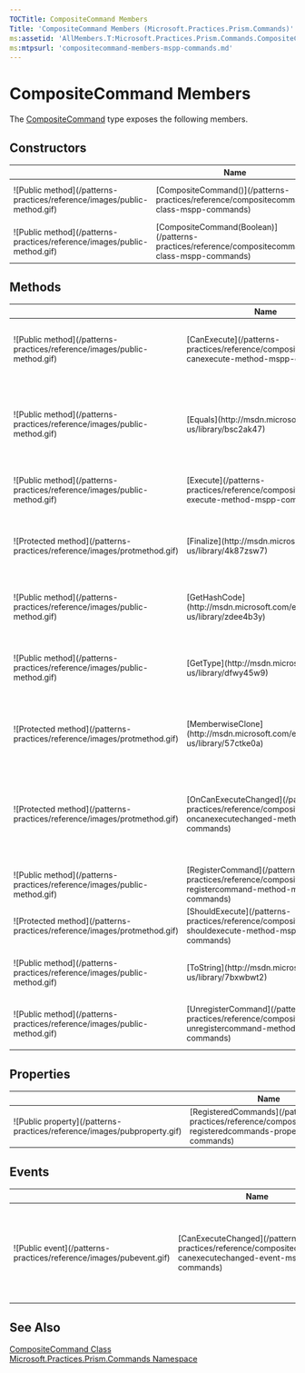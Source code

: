 ```yaml
---
TOCTitle: CompositeCommand Members
Title: 'CompositeCommand Members (Microsoft.Practices.Prism.Commands)'
ms:assetid: 'AllMembers.T:Microsoft.Practices.Prism.Commands.CompositeCommand'
ms:mtpsurl: 'compositecommand-members-mspp-commands.md'
---
```


# CompositeCommand Members

The [CompositeCommand](/patterns-practices/reference/compositecommand-class-mspp-commands) type exposes the following members.

## Constructors

<table>

<thead>
<tr class="header">
<th> </th>
<th>Name</th>
<th>Description</th>
</tr>
</thead>
<tbody>
<tr class="odd">
<td>![Public method](/patterns-practices/reference/images/public-method.gif)</td>
<td>[CompositeCommand()](/patterns-practices/reference/compositecommand-class-mspp-commands)</td>
<td><div class="summary">
Initializes a new instance of [CompositeCommand](/patterns-practices/reference/compositecommand-class-mspp-commands).
</div></td>
</tr>
<tr class="even">
<td>![Public method](/patterns-practices/reference/images/public-method.gif)</td>
<td>[CompositeCommand(Boolean)](/patterns-practices/reference/compositecommand-class-mspp-commands)</td>
<td><div class="summary">
Initializes a new instance of [CompositeCommand](/patterns-practices/reference/compositecommand-class-mspp-commands).
</div></td>
</tr>
</tbody>
</table>

## Methods

<table>

<thead>
<tr class="header">
<th> </th>
<th>Name</th>
<th>Description</th>
</tr>
</thead>
<tbody>
<tr class="odd">
<td>![Public method](/patterns-practices/reference/images/public-method.gif)</td>
<td>[CanExecute](/patterns-practices/reference/compositecommand-canexecute-method-mspp-commands)</td>
<td><div class="summary">
Forwards [CanExecute(Object)](http://msdn.microsoft.com/en-us/library/ms604093) to the registered commands and returns <strong>truetrue</strong> (<strong>True</strong> in Visual Basic) if all of the commands return <strong>truetrue</strong> (<strong>True</strong> in Visual Basic).
</div></td>
</tr>
<tr class="even">
<td>![Public method](/patterns-practices/reference/images/public-method.gif)</td>
<td>[Equals](http://msdn.microsoft.com/en-us/library/bsc2ak47)</td>
<td><div class="summary">
Determines whether the specified [Object](http://msdn.microsoft.com/en-us/library/e5kfa45b) is equal to the current [Object](http://msdn.microsoft.com/en-us/library/e5kfa45b).
</div>
(Inherited from [Object](http://msdn.microsoft.com/en-us/library/e5kfa45b).)</td>
</tr>
<tr class="odd">
<td>![Public method](/patterns-practices/reference/images/public-method.gif)</td>
<td>[Execute](/patterns-practices/reference/compositecommand-execute-method-mspp-commands)</td>
<td><div class="summary">
Forwards [Execute(Object)](http://msdn.microsoft.com/en-us/library/ms604094) to the registered commands.
</div></td>
</tr>
<tr class="even">
<td>![Protected method](/patterns-practices/reference/images/protmethod.gif)</td>
<td>[Finalize](http://msdn.microsoft.com/en-us/library/4k87zsw7)</td>
<td><div class="summary">
Allows an object to try to free resources and perform other cleanup operations before it is reclaimed by garbage collection.
</div>
(Inherited from [Object](http://msdn.microsoft.com/en-us/library/e5kfa45b).)</td>
</tr>
<tr class="odd">
<td>![Public method](/patterns-practices/reference/images/public-method.gif)</td>
<td>[GetHashCode](http://msdn.microsoft.com/en-us/library/zdee4b3y)</td>
<td><div class="summary">
Serves as a hash function for a particular type.
</div>
(Inherited from [Object](http://msdn.microsoft.com/en-us/library/e5kfa45b).)</td>
</tr>
<tr class="even">
<td>![Public method](/patterns-practices/reference/images/public-method.gif)</td>
<td>[GetType](http://msdn.microsoft.com/en-us/library/dfwy45w9)</td>
<td><div class="summary">
Gets the [Type](http://msdn.microsoft.com/en-us/library/42892f65) of the current instance.
</div>
(Inherited from [Object](http://msdn.microsoft.com/en-us/library/e5kfa45b).)</td>
</tr>
<tr class="odd">
<td>![Protected method](/patterns-practices/reference/images/protmethod.gif)</td>
<td>[MemberwiseClone](http://msdn.microsoft.com/en-us/library/57ctke0a)</td>
<td><div class="summary">
Creates a shallow copy of the current [Object](http://msdn.microsoft.com/en-us/library/e5kfa45b).
</div>
(Inherited from [Object](http://msdn.microsoft.com/en-us/library/e5kfa45b).)</td>
</tr>
<tr class="even">
<td>![Protected method](/patterns-practices/reference/images/protmethod.gif)</td>
<td>[OnCanExecuteChanged](/patterns-practices/reference/compositecommand-oncanexecutechanged-method-mspp-commands)</td>
<td><div class="summary">
Raises [CanExecuteChanged](http://msdn.microsoft.com/en-us/library/ms523106) on the UI thread so every command invoker can requery [CanExecute(Object)](http://msdn.microsoft.com/en-us/library/ms604093) to check if the [CompositeCommand](/patterns-practices/reference/compositecommand-class-mspp-commands) can execute.
</div></td>
</tr>
<tr class="odd">
<td>![Public method](/patterns-practices/reference/images/public-method.gif)</td>
<td>[RegisterCommand](/patterns-practices/reference/compositecommand-registercommand-method-mspp-commands)</td>
<td><div class="summary">
Adds a command to the collection and signs up for the [CanExecuteChanged](http://msdn.microsoft.com/en-us/library/ms523106) event of it.
</div></td>
</tr>
<tr class="even">
<td>![Protected method](/patterns-practices/reference/images/protmethod.gif)</td>
<td>[ShouldExecute](/patterns-practices/reference/compositecommand-shouldexecute-method-mspp-commands)</td>
<td><div class="summary">
Evaluates if a command should execute.
</div></td>
</tr>
<tr class="odd">
<td>![Public method](/patterns-practices/reference/images/public-method.gif)</td>
<td>[ToString](http://msdn.microsoft.com/en-us/library/7bxwbwt2)</td>
<td><div class="summary">
Returns a string that represents the current object.
</div>
(Inherited from [Object](http://msdn.microsoft.com/en-us/library/e5kfa45b).)</td>
</tr>
<tr class="even">
<td>![Public method](/patterns-practices/reference/images/public-method.gif)</td>
<td>[UnregisterCommand](/patterns-practices/reference/compositecommand-unregistercommand-method-mspp-commands)</td>
<td><div class="summary">
Removes a command from the collection and removes itself from the [CanExecuteChanged](http://msdn.microsoft.com/en-us/library/ms523106) event of it.
</div></td>
</tr>
</tbody>
</table>

## Properties

<table>

<thead>
<tr class="header">
<th> </th>
<th>Name</th>
<th>Description</th>
</tr>
</thead>
<tbody>
<tr class="odd">
<td>![Public property](/patterns-practices/reference/images/pubproperty.gif)</td>
<td>[RegisteredCommands](/patterns-practices/reference/compositecommand-registeredcommands-property-mspp-commands)</td>
<td><div class="summary">
Gets the list of all the registered commands.
</div></td>
</tr>
</tbody>
</table>

## Events

<table>

<thead>
<tr class="header">
<th> </th>
<th>Name</th>
<th>Description</th>
</tr>
</thead>
<tbody>
<tr class="odd">
<td>![Public event](/patterns-practices/reference/images/pubevent.gif)</td>
<td>[CanExecuteChanged](/patterns-practices/reference/compositecommand-canexecutechanged-event-mspp-commands)</td>
<td><div class="summary">
Occurs when any of the registered commands raise [CanExecuteChanged](http://msdn.microsoft.com/en-us/library/ms523106). You must keep a hard reference to the handler to avoid garbage collection and unexpected results. See remarks for more information.
</div></td>
</tr>
</tbody>
</table>

## See Also

[CompositeCommand Class](/patterns-practices/reference/compositecommand-class-mspp-commands)  
[Microsoft.Practices.Prism.Commands Namespace](/patterns-practices/reference/mspp-commands-namespace)<br/>
